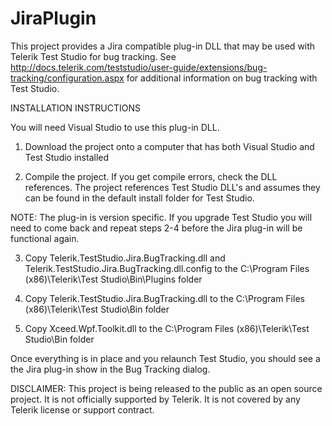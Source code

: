 JiraPlugin
==========
This project provides a Jira compatible plug-in DLL that may be used with Telerik Test Studio for bug tracking. See http://docs.telerik.com/teststudio/user-guide/extensions/bug-tracking/configuration.aspx for additional information on bug tracking with Test Studio.

INSTALLATION INSTRUCTIONS

You will need Visual Studio to use this plug-in DLL.

1) Download the project onto a computer that has both Visual Studio and Test Studio installed

2) Compile the project. If you get compile errors, check the DLL references. The project references Test Studio DLL's and assumes they can be found in the default install folder for Test Studio.

NOTE: The plug-in is version specific. If you upgrade Test Studio you will need to come back and repeat steps 2-4 before the Jira plug-in will be functional again.

3) Copy Telerik.TestStudio.Jira.BugTracking.dll and Telerik.TestStudio.Jira.BugTracking.dll.config to the C:\Program Files (x86)\Telerik\Test Studio\Bin\Plugins folder

4) Copy Telerik.TestStudio.Jira.BugTracking.dll to the C:\Program Files (x86)\Telerik\Test Studio\Bin folder

5) Copy Xceed.Wpf.Toolkit.dll to the C:\Program Files (x86)\Telerik\Test Studio\Bin folder

Once everything is in place and you relaunch Test Studio, you should see a the Jira plug-in show in the Bug Tracking dialog.

DISCLAIMER: This project is being released to the public as an open source project. It is not officially supported by Telerik. It is not covered by any Telerik license or support contract.
